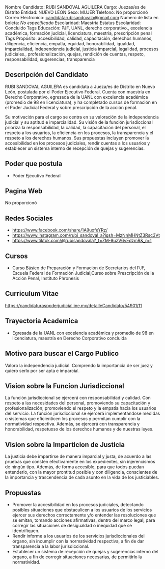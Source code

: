 Nombre Candidato: RUBI SANDOVAL AGUILERA
Cargo: Juezas/es de Distrito
Entidad: NUEVO LEON
Sexo: MUJER
Telefono: No proporcionó
Correo Electronico: candidatarubisandovala@gmail.com
Numero de lista en boleta: *No especificado*
Escolaridad: Maestría
Estatus Escolaridad: Concluido
Tags Educación: PJF, UANL, derecho corporativo., excelencia académica, formación judicial, licenciatura, maestría, prescripción penal
Tags Propósito: accesibilidad, calidad, capacitación, derechos humanos, diligencia, eficiencia, empatía, equidad, honorabilidad, igualdad, imparcialidad, independencia judicial, justicia imparcial, legalidad, procesos judiciales., profesionalización, quejas, rendición de cuentas, respeto, responsabilidad, sugerencias, transparencia


## Descripción del Candidato 

RUBI SANDOVAL AGUILERA es candidata a Jueza/es de Distrito en Nuevo León, postulada por el Poder Ejecutivo Federal. Cuenta con maestría en Derecho Corporativo, egresada de la UANL con excelencia académica (promedio de 98 en licenciatura), y ha completado cursos de formación en el Poder Judicial Federal y sobre prescripción de la acción penal. 

Su motivación para el cargo se centra en su valoración de la independencia judicial y su aptitud e imparcialidad. Su visión de la función jurisdiccional prioriza la responsabilidad, la calidad, la capacitación del personal, el respeto a los usuarios, la eficiencia en los procesos, la transparencia y el respeto a los derechos humanos. Sus propuestas incluyen promover la accesibilidad en los procesos judiciales, rendir cuentas a los usuarios y establecer un sistema interno de recepción de quejas y sugerencias.


## Poder que postula

- Poder Ejecutivo Federal


## Pagina Web

No proporcionó


## Redes Sociales

- https://www.facebook.com/share/1A9uxfeYRz/
- https://www.instagram.com/rubi_sandoval_a?igsh=MzNnMHNtZ3Rsc3Vt
- https://www.tiktok.com/@rubisandovala?_t=ZM-8uzV6vEdzmR&_r=1


## Cursos

- Curso Básico de Preparación y Formación de Secretarios del PJF, Escuela Federal de Formación Judicial,Curso sobre Prescripción de la Acción Penal, Instituto Phronesis


## Curriculum Vitae

https://candidaturaspoderjudicial.ine.mx/detalleCandidato/54901/11


## Trayectoria Academica

- Egresada de la UANL con excelencia académica y promedio de 98 en licenciatura, maestría en Derecho Corporativo concluida


## Motivo para buscar el Cargo Publico

Valoro la independencia judicial. Comprendo la importancia de ser juez y quiero serlo por ser apta e imparcial.


## Vision sobre la Funcion Jurisdiccional

La función jurisdiccional se ejercerá con responsabilidad y calidad. Con respeto a las necesidades del personal, promoviendo su capacitación y profesionalización; promoviendo el respeto y la empatía hacia los usuarios del servicio. La función jurisdiccional se ejercerá implementándose medidas o sistemas que eficienticen los procesos y permitan cumplir con la normatividad respectiva. Además, se ejercerá con transparencia y honorabilidad, respetuoso de los derechos humanos y de nuestras leyes.


## Vision sobre la Imparticion de Justicia

La justicia debe impartirse de manera imparcial y justa, de acuerdo a las pruebas que consten efectivamente en los expedientes, sin injerencismos de ningún tipo. Además, de forma accesible, para que todos puedan entenderlo, con la mayor prontitud posible y con diligencia, conscientes de la importancia y trascendencia de cada asunto en la vida de los justiciables.


## Propuestas

- Promover la accesibilidad en los procesos judiciales, detectando posibles situaciones que obstaculicen a los usuarios de los servicios ejercer sus derechos correctamente y/o entender las resoluciones que se emitan, tomando acciones afirmativas, dentro del marco legal, para corregir las situaciones de desigualdad o inequidad que se identrifiquen.
- Rendir informe a los usuarios de los servicios jurisdiccionales del órgano, sin incumplir con la normatividad respectiva, a fin de dar transparencia a la labor jurisdiccional.
- Establecer un sistema de recepción de quejas y sugerencias interno del órgano, a fin de corregir situaciones necesarias, de permitirlo la normatividad.

